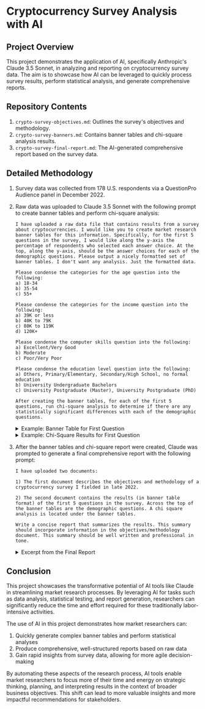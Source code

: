 # Cryptocurrency Survey Analysis with AI

## Project Overview

This project demonstrates the application of AI, specifically Anthropic's Claude 3.5 Sonnet, in analyzing and reporting on cryptocurrency survey data. The aim is to showcase how AI can be leveraged to quickly process survey results, perform statistical analysis, and generate comprehensive reports.

## Repository Contents

1. `crypto-survey-objectives.md`: Outlines the survey's objectives and methodology.
2. `crypto-survey-banners.md`: Contains banner tables and chi-square analysis results.
3. `crypto-survey-final-report.md`: The AI-generated comprehensive report based on the survey data.

## Detailed Methodology

1. Survey data was collected from 178 U.S. respondents via a QuestionPro Audience panel in December 2022.

2. Raw data was uploaded to Claude 3.5 Sonnet with the following prompt to create banner tables and perform chi-square analysis:

   ```
   I have uploaded a raw data file that contains results from a survey about cryptocurrencies. I would like you to create market research banner tables for this information. Specifically, for the first 5 questions in the survey, I would like along the y-axis the percentage of respondents who selected each answer choice. At the top, along the y-axis, should be the answer choices for each of the demographic questions. Please output a nicely formatted set of banner tables. I don't want any analysis. Just the formatted data. 

   Please condense the categories for the age question into the following: 
   a) 18-34 
   b) 35-54 
   c) 55+

   Please condense the categories for the income question into the following: 
   a) 39K or less 
   b) 40K to 79K 
   c) 80K to 119K 
   d) 120K+ 

   Please condense the computer skills question into the following: 
   a) Excellent/Very Good 
   b) Moderate 
   c) Poor/Very Poor 

   Please condense the education level question into the following: 
   a) Others, Primary/Elementary, Secondary/High School, no formal education
   b) University Undergraduate Bachelors 
   c) University Postgraduate (Master), University Postgraduate (PhD)

   After creating the banner tables, for each of the first 5 questions, run chi-square analysis to determine if there are any statistically significant differences with each of the demographic questions.
   ```

   <details>
   <summary>Example: Banner Table for First Question</summary>

   <table>
   <tr>
   <th colspan="14">Have you ever heard or read about cryptocurrencies such as Bitcoin and Ethereum?</th>
   </tr>
   <tr>
   <th>Response</th>
   <th>Total</th>
   <th colspan="3">Age</th>
   <th colspan="3">Education</th>
   <th colspan="4">Income</th>
   <th colspan="3">Computer Skills</th>
   </tr>
   <tr>
   <td></td>
   <td></td>
   <td>18-34</td>
   <td>35-54</td>
   <td>55+</td>
   <td>HS or less</td>
   <td>Bachelor's</td>
   <td>Postgrad</td>
   <td>≤$39K</td>
   <td>$40K-$79K</td>
   <td>$80K-$119K</td>
   <td>≥$120K</td>
   <td>Excellent/Very Good</td>
   <td>Moderate</td>
   <td>Poor/Very Poor</td>
   </tr>
   <tr>
   <td>Yes</td>
   <td>85%</td>
   <td>88%</td>
   <td>87%</td>
   <td>79%</td>
   <td>81%</td>
   <td>91%</td>
   <td>93%</td>
   <td>80%</td>
   <td>89%</td>
   <td>93%</td>
   <td>92%</td>
   <td>91%</td>
   <td>82%</td>
   <td>67%</td>
   </tr>
   <tr>
   <td>No</td>
   <td>15%</td>
   <td>12%</td>
   <td>13%</td>
   <td>21%</td>
   <td>19%</td>
   <td>9%</td>
   <td>7%</td>
   <td>20%</td>
   <td>11%</td>
   <td>7%</td>
   <td>8%</td>
   <td>9%</td>
   <td>18%</td>
   <td>33%</td>
   </tr>
   </table>
   </details>

   <details>
   <summary>Example: Chi-Square Results for First Question</summary>

   <h3>Chi-Square Test Results</h3>

   <h4>1. Have you ever heard or read about cryptocurrencies such as Bitcoin and Ethereum?</h4>

   <table>
   <tr><th>Demographic</th><th>χ²</th><th>df</th><th>p-value</th></tr>
   <tr><td>Age</td><td>2.45</td><td>2</td><td>0.294</td></tr>
   <tr><td>Education</td><td>7.32</td><td>2</td><td>0.026</td></tr>
   <tr><td>Income</td><td>9.18</td><td>3</td><td>0.027</td></tr>
   <tr><td>Computer Skills</td><td>15.64</td><td>2</td><td>&lt;0.001</td></tr>
   </table>
   </details>

3. After the banner tables and chi-square report were created, Claude was prompted to generate a final comprehensive report with the following prompt:

   ```
   I have uploaded two documents:

   1) The first document describes the objectives and methodology of a cryptocurrency survey I fielded in late 2022.

   2) The second document contains the results (in banner table format) of the first 5 questions in the survey. Across the top of the banner tables are the demographic questions. A chi square analysis is located under the banner tables. 

   Write a concise report that summarizes the results. This summary should incorporate information in the objectives/methodology document. This summary should be well written and professional in tone.
   ```

   <details>
   <summary>Excerpt from the Final Report</summary>

   <h1>Comprehensive Cryptocurrency Survey Report</h1>

   <h2>Introduction and Methodology</h2>

   <p>In late 2022, a survey was conducted to gauge public sentiment towards cryptocurrencies following a tumultuous year in the industry. The study aimed to explore awareness, ownership, attitudes, and future intentions regarding cryptocurrencies among the general population in the United States.</p>

   <p>The survey, consisting of 18 questions, was distributed to a random sample of QuestionPro Audience panel members from December 22-28, 2022. A total of 178 completed responses were collected. The data were weighted by gender to account for oversampling of females (69%) and analyzed using SPSS.</p>

   <h2>Executive Summary</h2>

   <p>This survey reveals significant insights into public perceptions and behaviors regarding cryptocurrencies:</p>

   <ol>
   <li><strong>High Awareness, Varied Familiarity</strong>: While 85% of respondents have heard of cryptocurrencies, only 27% consider themselves extremely or very familiar with them.</li>

   <li><strong>Mixed Opinions</strong>: Opinions are divided, with 24% viewing cryptocurrencies favorably, 30% unfavorably, and 46% neutral.</li>

   <li><strong>Limited but Growing Ownership</strong>: 18% of respondents currently own cryptocurrency, with an additional 31% likely to purchase in the future.</li>

   <li><strong>Demographic Influences</strong>: Age, education, income, and computer skills significantly impact all aspects of cryptocurrency perceptions and behaviors:
      <ul>
      <li>Younger, more educated, higher-income individuals with better computer skills consistently show higher awareness, familiarity, favorable opinions, ownership, and purchase intentions.</li>
      <li>Older individuals, those with lower incomes, and those less comfortable with technology show lower engagement across all measures.</li>
      </ul>
   </li>

   <li><strong>Future Outlook</strong>: While current adoption is modest, there's potential for growth, particularly among younger and more tech-savvy demographics.</li>
   </ol>

   <p>These findings suggest a need for targeted education and communication strategies to address diverse perspectives and potentially increase adoption among less engaged demographics.</p>
   </details>

## Conclusion

This project showcases the transformative potential of AI tools like Claude in streamlining market research processes. By leveraging AI for tasks such as data analysis, statistical testing, and report generation, researchers can significantly reduce the time and effort required for these traditionally labor-intensive activities.

The use of AI in this project demonstrates how market researchers can:

1. Quickly generate complex banner tables and perform statistical analyses
2. Produce comprehensive, well-structured reports based on raw data
3. Gain rapid insights from survey data, allowing for more agile decision-making

By automating these aspects of the research process, AI tools enable market researchers to focus more of their time and energy on strategic thinking, planning, and interpreting results in the context of broader business objectives. This shift can lead to more valuable insights and more impactful recommendations for stakeholders.

